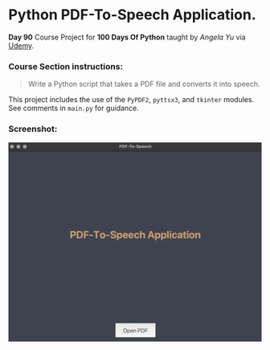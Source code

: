 # Python PDF-To-Speech Application.

**Day 90** Course Project for **100 Days Of Python** taught by _Angela Yu_ via [Udemy](https://www.udemy.com).

### Course Section instructions:
> Write a Python script that takes a PDF file and converts it into speech.

This project includes the use of the `PyPDF2`, `pyttsx3`, and `tkinter` modules. See comments in `main.py` for guidance.

### Screenshot:
![PDF-To-Speech Application Screenshot](https://github.com/rhc-iv/py-pdf-to-speech/blob/main/screenshot.png)

